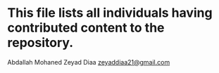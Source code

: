 # This file lists all individuals having contributed content to the repository.

Abdallah Mohaned
Zeyad Diaa <zeyaddiaa21@gmail.com>
